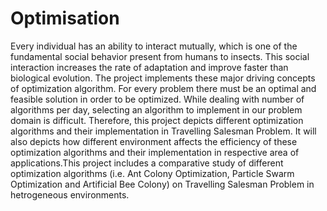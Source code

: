 # Optimisation
Every individual has an ability to interact mutually, which is one of the fundamental social behavior present from humans to insects. This social interaction increases the rate of adaptation and improve faster than biological evolution. The project implements these major driving concepts of optimization algorithm. For every problem there must be an optimal and feasible solution in order to be optimized. While dealing with number of algorithms per day, selecting an algorithm to implement in our problem domain is difficult. Therefore, this project depicts different optimization algorithms and their implementation in Travelling Salesman Problem. It will also depicts how different environment affects the efficiency of these optimization algorithms and their implementation in respective area of applications.This project includes a comparative study of different optimization algorithms (i.e. Ant Colony Optimization, Particle Swarm Optimization and Artificial Bee Colony) on Travelling Salesman Problem in hetrogeneous environments.
